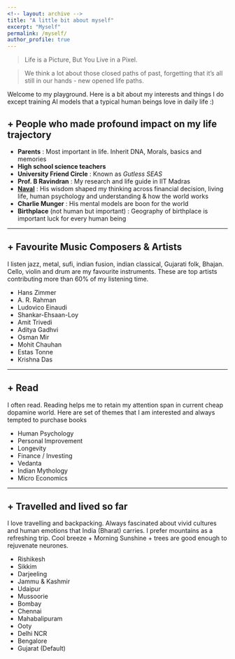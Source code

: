 ```yaml
---
<!-- layout: archive -->
title: "A little bit about myself"
excerpt: "Myself"
permalink: /myself/
author_profile: true
---
```


> Life is a Picture, But You Live in a Pixel.

> We think a lot about those closed paths of past, forgetting that it’s all still in our hands - new opened life paths. 

Welcome to my playground. Here is a bit about my interests and things I do except training AI models that a typical human beings love in daily life :)

## + **People who made profound impact on my life trajectory** 
- **Parents** : Most important in life. Inherit DNA, Morals, basics and memories
- **High school science teachers**
- **University Friend Circle** : Known as *Gutless SEAS*
- **Prof. B Ravindran** : My research and life guide in IIT Madras
- **[Naval](https://nav.al/)** : His wisdom shaped my thinking across financial decision, living life, human psychology and understanding & how the world works 
- **Charlie Munger** : His mental models are boon for the world
- **Birthplace** (not human but important) : Geography of birthplace is important luck for every human being


---

## + **Favourite Music Composers & Artists**
I listen jazz, metal, sufi, indian fusion, indian classical, Gujarati folk, Bhajan. Cello, violin and drum are my favourite instruments. These are top artists contributing more than 60% of my listening time. 
- Hans Zimmer
- A. R. Rahman
- Ludovico Einaudi
- Shankar-Ehsaan-Loy
- Amit Trivedi
- Aditya Gadhvi
- Osman Mir
- Mohit Chauhan
- Estas Tonne
- Krishna Das


---

## + **Read**
I often read. Reading helps me to retain my attention span in current cheap dopamine world. Here are set of themes that I am interested and always tempted to purchase books
- Human Psychology
- Personal Improvement
- Longevity
- Finance / Investing
- Vedanta
- Indian Mythology
- Micro Economics

---

## + **Travelled and lived so far**
I love travelling and backpacking. Always fascinated about vivid cultures and human emotions that India (Bharat) carries. I prefer mountains as a refreshing trip. Cool breeze + Morning Sunshine + trees are good enough to rejuvenate neurones.
- Rishikesh
- Sikkim
- Darjeeling
- Jammu & Kashmir
- Udaipur
- Mussoorie
- Bombay
- Chennai
- Mahabalipuram
- Ooty 
- Delhi NCR
- Bengalore 
- Gujarat (Default)
